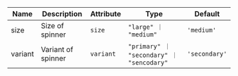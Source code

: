 | Name       | Description                   | Attribute        | Type                                      | Default             |
|------------|-------------------------------|------------------|-------------------------------------------|---------------------|
|size| Size of spinner | `size` | `"large" ｜ "medium"` | `'medium'` |
|variant| Variant of spinner | `variant` | `"primary" ｜ "secondary" ｜ "sencodary"` | `'secondary'` |
